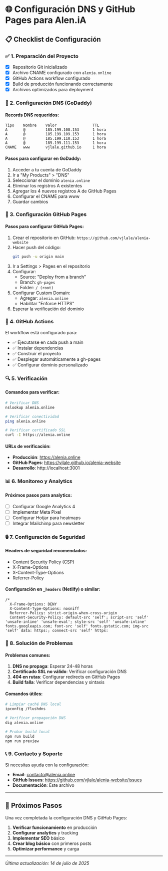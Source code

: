 # 🌐 Configuración DNS y GitHub Pages para Alen.iA

## 📋 Checklist de Configuración

### ✅ 1. Preparación del Proyecto
- [x] Repositorio Git inicializado
- [x] Archivo CNAME configurado con `alenia.online`
- [x] GitHub Actions workflow configurado
- [x] Build de producción funcionando correctamente
- [x] Archivos optimizados para deployment

### 🔧 2. Configuración DNS (GoDaddy)

#### Records DNS requeridos:
```
Tipo    Nombre    Valor                TTL
A       @         185.199.108.153      1 hora
A       @         185.199.109.153      1 hora
A       @         185.199.110.153      1 hora
A       @         185.199.111.153      1 hora
CNAME   www       vjlale.github.io     1 hora
```

#### Pasos para configurar en GoDaddy:
1. Acceder a tu cuenta de GoDaddy
2. Ir a "My Products" > "DNS"
3. Seleccionar el dominio `alenia.online`
4. Eliminar los registros A existentes
5. Agregar los 4 nuevos registros A de GitHub Pages
6. Configurar el CNAME para www
7. Guardar cambios

### 🚀 3. Configuración GitHub Pages

#### Pasos para configurar GitHub Pages:
1. Crear el repositorio en GitHub: `https://github.com/vjlale/alenia-website`
2. Hacer push del código:
   ```bash
   git push -u origin main
   ```
3. Ir a Settings > Pages en el repositorio
4. Configurar:
   - Source: "Deploy from a branch"
   - Branch: `gh-pages`
   - Folder: `/ (root)`
5. Configurar Custom Domain:
   - Agregar: `alenia.online`
   - Habilitar "Enforce HTTPS"
6. Esperar la verificación del dominio

### 🤖 4. GitHub Actions
El workflow está configurado para:
- ✅ Ejecutarse en cada push a main
- ✅ Instalar dependencias
- ✅ Construir el proyecto
- ✅ Desplegar automáticamente a gh-pages
- ✅ Configurar dominio personalizado

### 🔍 5. Verificación

#### Comandos para verificar:
```bash
# Verificar DNS
nslookup alenia.online

# Verificar conectividad
ping alenia.online

# Verificar certificado SSL
curl -I https://alenia.online
```

#### URLs de verificación:
- **Producción**: https://alenia.online
- **GitHub Pages**: https://vjlale.github.io/alenia-website
- **Desarrollo**: http://localhost:3001

### 📊 6. Monitoreo y Analytics

#### Próximos pasos para analytics:
- [ ] Configurar Google Analytics 4
- [ ] Implementar Meta Pixel
- [ ] Configurar Hotjar para heatmaps
- [ ] Integrar Mailchimp para newsletter

### 🔒 7. Configuración de Seguridad

#### Headers de seguridad recomendados:
- Content Security Policy (CSP)
- X-Frame-Options
- X-Content-Type-Options
- Referrer-Policy

#### Configuración en `_headers` (Netlify) o similar:
```
/*
  X-Frame-Options: DENY
  X-Content-Type-Options: nosniff
  Referrer-Policy: strict-origin-when-cross-origin
  Content-Security-Policy: default-src 'self'; script-src 'self' 'unsafe-inline' 'unsafe-eval'; style-src 'self' 'unsafe-inline' fonts.googleapis.com; font-src 'self' fonts.gstatic.com; img-src 'self' data: https:; connect-src 'self' https:
```

### 🚨 8. Solución de Problemas

#### Problemas comunes:
1. **DNS no propaga**: Esperar 24-48 horas
2. **Certificado SSL no válido**: Verificar configuración DNS
3. **404 en rutas**: Configurar redirects en GitHub Pages
4. **Build falla**: Verificar dependencias y sintaxis

#### Comandos útiles:
```bash
# Limpiar caché DNS local
ipconfig /flushdns

# Verificar propagación DNS
dig alenia.online

# Probar build local
npm run build
npm run preview
```

### 📞 9. Contacto y Soporte

Si necesitas ayuda con la configuración:
- **Email**: contacto@alenia.online
- **GitHub Issues**: https://github.com/vjlale/alenia-website/issues
- **Documentación**: Este archivo

---

## 🎯 Próximos Pasos

Una vez completada la configuración DNS y GitHub Pages:

1. **Verificar funcionamiento** en producción
2. **Configurar analytics** y tracking
3. **Implementar SEO** básico
4. **Crear blog básico** con primeros posts
5. **Optimizar performance** y carga

---

*Última actualización: 14 de julio de 2025*

